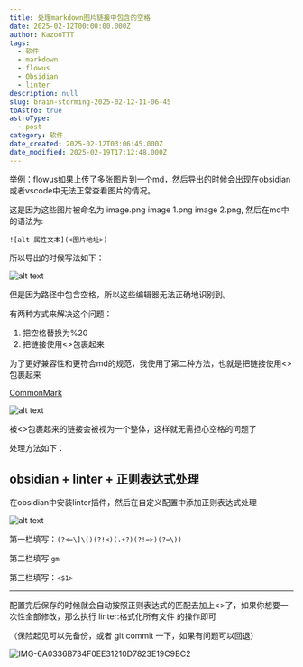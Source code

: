 ```yaml
---
title: 处理markdown图片链接中包含的空格
date: 2025-02-12T00:00:00.000Z
author: KazooTTT
tags:
  - 软件
  - markdown
  - flowus
  - Obsidian
  - linter
description: null
slug: brain-storming-2025-02-12-11-06-45
toAstro: true
astroType:
  - post
category: 软件
date_created: 2025-02-12T03:06:45.000Z
date_modified: 2025-02-19T17:12:48.000Z
---
```


举例：flowus如果上传了多张图片到一个md，然后导出的时候会出现在obsidian或者vscode中无法正常查看图片的情况。

这是因为这些图片被命名为 image.png image 1.png image 2.png, 然后在md中的语法为:

`![alt 属性文本](<图片地址>)`

所以导出的时候写法如下：

![alt text](<IMG-050047F17CB009229DEE6327839820B6.png>)

但是因为路径中包含空格，所以这些编辑器无法正确地识别到。

有两种方式来解决这个问题：

1. 把空格替换为%20
2. 把链接使用<>包裹起来

为了更好兼容性和更符合md的规范，我使用了第二种方法，也就是把链接使用<>包裹起来

[CommonMark](<https://spec.commonmark.org/0.30/#link-reference-definition>)

![alt text](<IMG-D553BACDC647838E5684F4366BEE55F1.png>)

被<>包裹起来的链接会被视为一个整体，这样就无需担心空格的问题了

处理方法如下：

## obsidian + linter + 正则表达式处理

在obsidian中安装linter插件，然后在自定义配置中添加正则表达式处理

![alt text](<IMG-741D60DC1E53B648A7292CF2FB082598.png>)

第一栏填写：`(?<=\]\()(?!<)(.+?)(?!=>)(?=\))`

第二栏填写 `gm`

第三栏填写：`<$1>`

--- 

配置完后保存的时候就会自动按照正则表达式的匹配去加上<>了，如果你想要一次性全部修改，那么执行 linter:格式化所有文件 的操作即可

（保险起见可以先备份，或者 git commit 一下，如果有问题可以回退）

![IMG-6A0336B734F0EE31210D7823E19C9BC2](/mdImages/IMG-6A0336B734F0EE31210D7823E19C9BC2.png)
